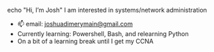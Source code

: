 echo "Hi, I’m Josh"
I am interested in systems/network administration
- 📫 email: joshuadimerymain@gmail.com
- Currently learning: Powershell, Bash, and relearning Python
- On a bit of a learning break until I get my CCNA

<!---
Whisian/Whisian is a ✨ special ✨ repository because its `README.md` (this file) appears on your GitHub profile.
You can click the Preview link to take a look at your changes.
--->

